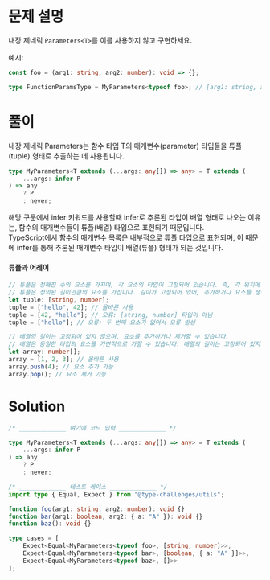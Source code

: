 # 문제 설명

내장 제네릭 `Parameters<T>`를 이를 사용하지 않고 구현하세요.

예시:

```ts
const foo = (arg1: string, arg2: number): void => {};

type FunctionParamsType = MyParameters<typeof foo>; // [arg1: string, arg2: number]
```

# 풀이

내장 제네릭 Parameters<T>는 함수 타입 T의 매개변수(parameter) 타입들을 튜플(tuple) 형태로 추출하는 데 사용됩니다.

```ts
type MyParameters<T extends (...args: any[]) => any> = T extends (
	...args: infer P
) => any
	? P
	: never;
```

해당 구문에서 infer 키워드를 사용할때 infer로 추론된 타입이 배열 형태로 나오는 이유는, 함수의 매개변수들이 튜플(배열) 타입으로 표현되기 때문입니다.  
 TypeScript에서 함수의 매개변수 목록은 내부적으로 튜플 타입으로 표현되며, 이 때문에 infer를 통해 추론된 매개변수 타입이 배열(튜플) 형태가 되는 것입니다.

#### 튜플과 어레이

```ts
// 튜플은 정해진 수의 요소를 가지며, 각 요소의 타입이 고정되어 있습니다. 즉, 각 위치에 어떤 타입의 값이 들어가는지 미리 정해져 있습니다.
// 튜플은 정의된 길이만큼의 요소를 가집니다. 길이가 고정되어 있어, 추가하거나 요소를 생략할 수 없습니다.
let tuple: [string, number];
tuple = ["hello", 42]; // 올바른 사용
tuple = [42, "hello"]; // 오류: [string, number] 타입이 아님
tuple = ["hello"]; // 오류: 두 번째 요소가 없어서 오류 발생

// 배열의 길이는 고정되어 있지 않으며, 요소를 추가하거나 제거할 수 있습니다.
// 배열은 동일한 타입의 요소를 가변적으로 가질 수 있습니다. 배열의 길이는 고정되어 있지 않으며, 요소의 타입은 보통 하나의 타입(또는 유니언 타입)으로 정의됩니다.
let array: number[];
array = [1, 2, 3]; // 올바른 사용
array.push(4); // 요소 추가 가능
array.pop(); // 요소 제거 가능
```

# Solution

```ts
/* _____________ 여기에 코드 입력 _____________ */

type MyParameters<T extends (...args: any[]) => any> = T extends (
	...args: infer P
) => any
	? P
	: never;

/* _____________ 테스트 케이스 _____________ */
import type { Equal, Expect } from "@type-challenges/utils";

function foo(arg1: string, arg2: number): void {}
function bar(arg1: boolean, arg2: { a: "A" }): void {}
function baz(): void {}

type cases = [
	Expect<Equal<MyParameters<typeof foo>, [string, number]>>,
	Expect<Equal<MyParameters<typeof bar>, [boolean, { a: "A" }]>>,
	Expect<Equal<MyParameters<typeof baz>, []>>
];
```
